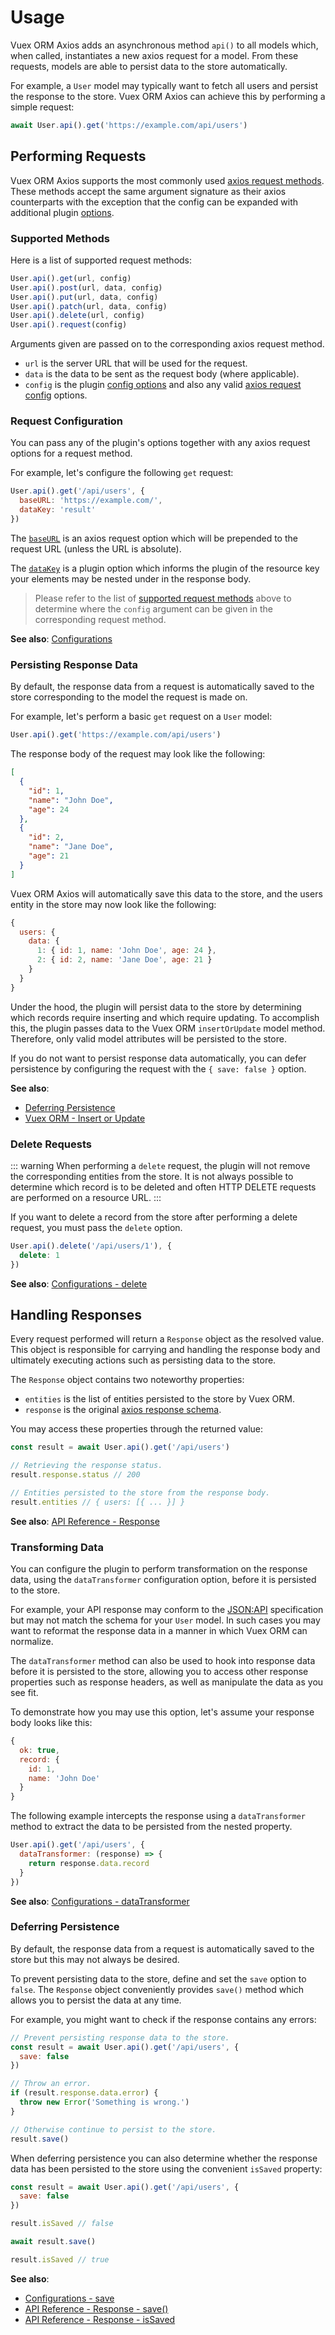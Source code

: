# Usage

Vuex ORM Axios adds an asynchronous method `api()` to all models which, when called, instantiates a new axios request for a model. From these requests, models are able to persist data to the store automatically.

For example, a `User` model may typically want to fetch all users and persist the response to the store. Vuex ORM Axios can achieve this by performing a simple request:

```js
await User.api().get('https://example.com/api/users')
```

## Performing Requests

Vuex ORM Axios supports the most commonly used [axios request methods](https://github.com/axios/axios#request-method-aliases). These methods accept the same argument signature as their axios counterparts with the exception that the config can be expanded with additional plugin [options](configurations).

### Supported Methods

Here is a list of supported request methods:

```js
User.api().get(url, config)
User.api().post(url, data, config)
User.api().put(url, data, config)
User.api().patch(url, data, config)
User.api().delete(url, config)
User.api().request(config)
```

Arguments given are passed on to the corresponding axios request method.

- `url` is the server URL that will be used for the request.
- `data` is the data to be sent as the request body (where applicable).
- `config` is the plugin [config options](configurations) and also any valid [axios request config](https://github.com/axios/axios#request-config) options.

### Request Configuration

You can pass any of the plugin's options together with any axios request options for a request method.

For example, let's configure the following `get` request:

```js
User.api().get('/api/users', {
  baseURL: 'https://example.com/',
  dataKey: 'result'
})
```

The [`baseURL`](https://github.com/axios/axios#request-config) is an axios request option which will be prepended to the request URL (unless the URL is absolute).

The [`dataKey`](configurations.md#datakey) is a plugin option which informs the plugin of the resource key your elements may be nested under in the response body.

> Please refer to the list of [supported request methods](#supported-methods) above to determine where the `config` argument can be given in the corresponding request method.

**See also**: [Configurations](configurations)

### Persisting Response Data

By default, the response data from a request is automatically saved to the store corresponding to the model the request is made on.

For example, let's perform a basic `get` request on a `User` model:

```js
User.api().get('https://example.com/api/users')
```

The response body of the request may look like the following:

```json
[
  {
    "id": 1,
    "name": "John Doe",
    "age": 24
  },
  {
    "id": 2,
    "name": "Jane Doe",
    "age": 21
  }
]
```

Vuex ORM Axios will automatically save this data to the store, and the users entity in the store may now look like the following:

```js
{
  users: {
    data: {
      1: { id: 1, name: 'John Doe', age: 24 },
      2: { id: 2, name: 'Jane Doe', age: 21 }
    }
  }
}
```

Under the hood, the plugin will persist data to the store by determining which records require inserting and which require updating. To accomplish this, the plugin passes data to the Vuex ORM `insertOrUpdate` model method. Therefore, only valid model attributes will be persisted to the store.

If you do not want to persist response data automatically, you can defer persistence by configuring the request with the `{ save: false }` option.

**See also**:

- [Deferring Persistence](#deferring-persistence)
- [Vuex ORM - Insert or Update](https://vuex-orm.org/guide/data/inserting-and-updating.html#insert-or-update)

### Delete Requests

::: warning
When performing a `delete` request, the plugin will not remove the corresponding entities from the store. It is not always possible to determine which record is to be deleted and often HTTP DELETE requests are performed on a resource URL.
:::

If you want to delete a record from the store after performing a delete request, you must pass the `delete` option.

```js
User.api().delete('/api/users/1'), {
  delete: 1
})
```

**See also**: [Configurations - delete](configurations.md#delete)

## Handling Responses

Every request performed will return a `Response` object as the resolved value. This object is responsible for carrying and handling the response body and ultimately executing actions such as persisting data to the store.

The `Response` object contains two noteworthy properties:

- `entities` is the list of entities persisted to the store by Vuex ORM.
- `response` is the original [axios response schema](https://github.com/axios/axios#response-schema).

You may access these properties through the returned value:

```js
const result = await User.api().get('/api/users')

// Retrieving the response status.
result.response.status // 200

// Entities persisted to the store from the response body.
result.entities // { users: [{ ... }] }
```

**See also**: [API Reference - Response](../api/response.md)

### Transforming Data

You can configure the plugin to perform transformation on the response data, using the `dataTransformer` configuration option, before it is persisted to the store.

For example, your API response may conform to the [JSON:API](https://jsonapi.org/) specification but may not match the schema for your `User` model. In such cases you may want to reformat the response data in a manner in which Vuex ORM can normalize.

The `dataTransformer` method can also be used to hook into response data before it is persisted to the store, allowing you to access other response properties such as response headers, as well as manipulate the data as you see fit.

To demonstrate how you may use this option, let's assume your response body looks like this:

```js
{
  ok: true,
  record: {
    id: 1,
    name: 'John Doe'
  }
}
```

The following example intercepts the response using a `dataTransformer` method to extract the data to be persisted from the nested property.

```js
User.api().get('/api/users', {
  dataTransformer: (response) => {
    return response.data.record
  }
})
```

**See also**: [Configurations - dataTransformer](configurations.md#datatransformer)

### Deferring Persistence

By default, the response data from a request is automatically saved to the store but this may not always be desired.

To prevent persisting data to the store, define and set the `save` option to `false`. The `Response` object conveniently provides `save()` method which allows you to persist the data at any time.

For example, you might want to check if the response contains any errors:

```js
// Prevent persisting response data to the store.
const result = await User.api().get('/api/users', {
  save: false
})

// Throw an error.
if (result.response.data.error) {
  throw new Error('Something is wrong.')
}

// Otherwise continue to persist to the store.
result.save()
```

When deferring persistence you can also determine whether the response data has been persisted to the store using the convenient `isSaved` property:

```js
const result = await User.api().get('/api/users', {
  save: false
})

result.isSaved // false

await result.save()

result.isSaved // true
```

**See also**:

- [Configurations - save](configurations.md#save)
- [API Reference - Response - save()](../api/response.md#save)
- [API Reference - Response - isSaved](../api/response.md#issaved)
